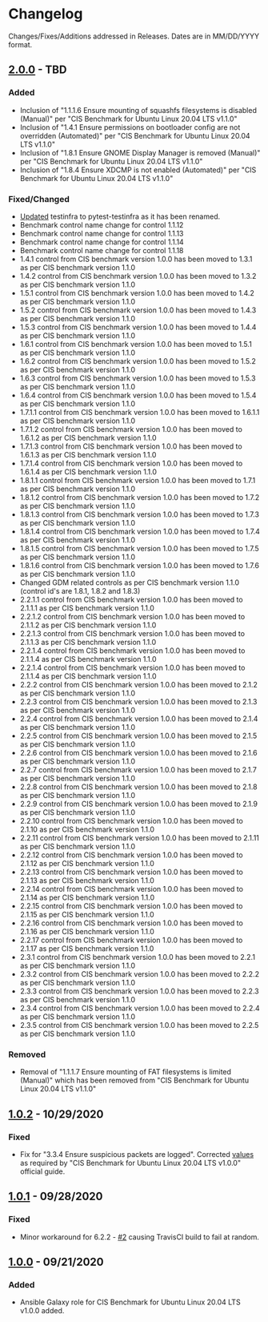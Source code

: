 # Changelog
Changes/Fixes/Additions addressed in Releases. Dates are in MM/DD/YYYY format.

## [2.0.0](https://github.com/darkwizard242/cis_ubuntu_2004/releases/tag/2.0.0) - TBD

### Added

* Inclusion of "1.1.1.6 Ensure mounting of squashfs filesystems is disabled (Manual)" per "CIS Benchmark for Ubuntu Linux 20.04 LTS v1.1.0"
* Inclusion of "1.4.1 Ensure permissions on bootloader config are not overridden (Automated)" per "CIS Benchmark for Ubuntu Linux 20.04 LTS v1.1.0"
* Inclusion of "1.8.1 Ensure GNOME Display Manager is removed (Manual)" per "CIS Benchmark for Ubuntu Linux 20.04 LTS v1.1.0"
* Inclusion of "1.8.4 Ensure XDCMP is not enabled (Automated)" per "CIS Benchmark for Ubuntu Linux 20.04 LTS v1.1.0"

### Fixed/Changed

* [Updated](https://github.com/darkwizard242/cis_ubuntu_2004/commit/1f53384e7ec16371781ca99452e7d902a0de8c2b) testinfra to pytest-testinfra as it has been renamed.
* Benchmark control name change for control 1.1.12
* Benchmark control name change for control 1.1.13
* Benchmark control name change for control 1.1.14
* Benchmark control name change for control 1.1.18
* 1.4.1 control from CIS benchmark version 1.0.0 has been moved to 1.3.1 as per CIS benchmark version 1.1.0
* 1.4.2 control from CIS benchmark version 1.0.0 has been moved to 1.3.2 as per CIS benchmark version 1.1.0
* 1.5.1 control from CIS benchmark version 1.0.0 has been moved to 1.4.2 as per CIS benchmark version 1.1.0
* 1.5.2 control from CIS benchmark version 1.0.0 has been moved to 1.4.3 as per CIS benchmark version 1.1.0
* 1.5.3 control from CIS benchmark version 1.0.0 has been moved to 1.4.4 as per CIS benchmark version 1.1.0
* 1.6.1 control from CIS benchmark version 1.0.0 has been moved to 1.5.1 as per CIS benchmark version 1.1.0
* 1.6.2 control from CIS benchmark version 1.0.0 has been moved to 1.5.2 as per CIS benchmark version 1.1.0
* 1.6.3 control from CIS benchmark version 1.0.0 has been moved to 1.5.3 as per CIS benchmark version 1.1.0
* 1.6.4 control from CIS benchmark version 1.0.0 has been moved to 1.5.4 as per CIS benchmark version 1.1.0
* 1.7.1.1 control from CIS benchmark version 1.0.0 has been moved to 1.6.1.1 as per CIS benchmark version 1.1.0
* 1.7.1.2 control from CIS benchmark version 1.0.0 has been moved to 1.6.1.2 as per CIS benchmark version 1.1.0
* 1.7.1.3 control from CIS benchmark version 1.0.0 has been moved to 1.6.1.3 as per CIS benchmark version 1.1.0
* 1.7.1.4 control from CIS benchmark version 1.0.0 has been moved to 1.6.1.4 as per CIS benchmark version 1.1.0
* 1.8.1.1 control from CIS benchmark version 1.0.0 has been moved to 1.7.1 as per CIS benchmark version 1.1.0
* 1.8.1.2 control from CIS benchmark version 1.0.0 has been moved to 1.7.2 as per CIS benchmark version 1.1.0
* 1.8.1.3 control from CIS benchmark version 1.0.0 has been moved to 1.7.3 as per CIS benchmark version 1.1.0
* 1.8.1.4 control from CIS benchmark version 1.0.0 has been moved to 1.7.4 as per CIS benchmark version 1.1.0
* 1.8.1.5 control from CIS benchmark version 1.0.0 has been moved to 1.7.5 as per CIS benchmark version 1.1.0
* 1.8.1.6 control from CIS benchmark version 1.0.0 has been moved to 1.7.6 as per CIS benchmark version 1.1.0
* Changed GDM related controls as per CIS benchmark version 1.1.0 (control id's are 1.8.1, 1.8.2 and 1.8.3)
* 2.2.1.1 control from CIS benchmark version 1.0.0 has been moved to 2.1.1.1 as per CIS benchmark version 1.1.0
* 2.2.1.2 control from CIS benchmark version 1.0.0 has been moved to 2.1.1.2 as per CIS benchmark version 1.1.0
* 2.2.1.3 control from CIS benchmark version 1.0.0 has been moved to 2.1.1.3 as per CIS benchmark version 1.1.0
* 2.2.1.4 control from CIS benchmark version 1.0.0 has been moved to 2.1.1.4 as per CIS benchmark version 1.1.0
* 2.2.1.4 control from CIS benchmark version 1.0.0 has been moved to 2.1.1.4 as per CIS benchmark version 1.1.0
* 2.2.2 control from CIS benchmark version 1.0.0 has been moved to 2.1.2 as per CIS benchmark version 1.1.0
* 2.2.3 control from CIS benchmark version 1.0.0 has been moved to 2.1.3 as per CIS benchmark version 1.1.0
* 2.2.4 control from CIS benchmark version 1.0.0 has been moved to 2.1.4 as per CIS benchmark version 1.1.0
* 2.2.5 control from CIS benchmark version 1.0.0 has been moved to 2.1.5 as per CIS benchmark version 1.1.0
* 2.2.6 control from CIS benchmark version 1.0.0 has been moved to 2.1.6 as per CIS benchmark version 1.1.0
* 2.2.7 control from CIS benchmark version 1.0.0 has been moved to 2.1.7 as per CIS benchmark version 1.1.0
* 2.2.8 control from CIS benchmark version 1.0.0 has been moved to 2.1.8 as per CIS benchmark version 1.1.0
* 2.2.9 control from CIS benchmark version 1.0.0 has been moved to 2.1.9 as per CIS benchmark version 1.1.0
* 2.2.10 control from CIS benchmark version 1.0.0 has been moved to 2.1.10 as per CIS benchmark version 1.1.0
* 2.2.11 control from CIS benchmark version 1.0.0 has been moved to 2.1.11 as per CIS benchmark version 1.1.0
* 2.2.12 control from CIS benchmark version 1.0.0 has been moved to 2.1.12 as per CIS benchmark version 1.1.0
* 2.2.13 control from CIS benchmark version 1.0.0 has been moved to 2.1.13 as per CIS benchmark version 1.1.0
* 2.2.14 control from CIS benchmark version 1.0.0 has been moved to 2.1.14 as per CIS benchmark version 1.1.0
* 2.2.15 control from CIS benchmark version 1.0.0 has been moved to 2.1.15 as per CIS benchmark version 1.1.0
* 2.2.16 control from CIS benchmark version 1.0.0 has been moved to 2.1.16 as per CIS benchmark version 1.1.0
* 2.2.17 control from CIS benchmark version 1.0.0 has been moved to 2.1.17 as per CIS benchmark version 1.1.0
* 2.3.1 control from CIS benchmark version 1.0.0 has been moved to 2.2.1 as per CIS benchmark version 1.1.0
* 2.3.2 control from CIS benchmark version 1.0.0 has been moved to 2.2.2 as per CIS benchmark version 1.1.0
* 2.3.3 control from CIS benchmark version 1.0.0 has been moved to 2.2.3 as per CIS benchmark version 1.1.0
* 2.3.4 control from CIS benchmark version 1.0.0 has been moved to 2.2.4 as per CIS benchmark version 1.1.0
* 2.3.5 control from CIS benchmark version 1.0.0 has been moved to 2.2.5 as per CIS benchmark version 1.1.0

### Removed

* Removal of "1.1.1.7 Ensure mounting of FAT filesystems is limited (Manual)" which has been removed from "CIS Benchmark for Ubuntu Linux 20.04 LTS v1.1.0"

## [1.0.2](https://github.com/darkwizard242/cis_ubuntu_2004/releases/tag/1.0.2) - 10/29/2020

### Fixed

* Fix for "3.3.4 Ensure suspicious packets are logged". Corrected [values](https://github.com/darkwizard242/cis_ubuntu_2004/commit/f5e81396221990176524ab37fad7a080dcc470ef) as required by "CIS Benchmark for Ubuntu Linux 20.04 LTS v1.0.0" official guide.

## [1.0.1](https://github.com/darkwizard242/cis_ubuntu_2004/releases/tag/1.0.1) - 09/28/2020

### Fixed

* Minor workaround for 6.2.2 - [#2](https://github.com/darkwizard242/cis_ubuntu_2004/pull/2/commits/ab20e5c4b20094fc5057b2dfd2c56bec8e8a1faa) causing TravisCI build to fail at random.

## [1.0.0](https://github.com/darkwizard242/cis_ubuntu_2004/releases/tag/1.0.0) - 09/21/2020

### Added
* Ansible Galaxy role for CIS Benchmark for Ubuntu Linux 20.04 LTS v1.0.0 added.
